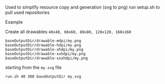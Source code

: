 Used to simplify resource copy and generation (svg to png) 
run setup.sh to pull used repositories

Example

Create all drawables `40x40, 60x60, 80x80, 120x120, 160x160`

	baseOutputDir/drawable-mdpi/my.png
	baseOutputDir/drawable-hdpi/my.png
	baseOutputDir/drawable-xhdpi/my.png
	baseOutputDir/drawable-xxhdpi/my.png
	baseOutputDir/drawable-xxxhdpi/my.png

starting from the `my.svg` file

	run.sh 40 300 baseOutputDir my.svg
	
